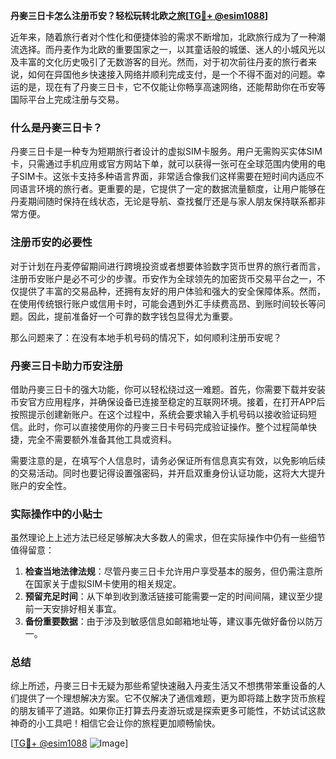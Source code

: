 **丹麥三日卡怎么注册币安？轻松玩转北欧之旅[[TG💪+ @esim1088](https://t.me/s/esim1088)]**

近年来，随着旅行者对个性化和便捷体验的需求不断增加，北欧旅行成为了一种潮流选择。而丹麦作为北欧的重要国家之一，以其童话般的城堡、迷人的小城风光以及丰富的文化历史吸引了无数游客的目光。然而，对于初次前往丹麦的旅行者来说，如何在异国他乡快速接入网络并顺利完成支付，是一个不得不面对的问题。幸运的是，现在有了丹麥三日卡，它不仅能让你畅享高速网络，还能帮助你在币安等国际平台上完成注册与交易。

### 什么是丹麥三日卡？

丹麥三日卡是一种专为短期旅行者设计的虚拟SIM卡服务。用户无需购买实体SIM卡，只需通过手机应用或官方网站下单，就可以获得一张可在全球范围内使用的电子SIM卡。这张卡支持多种语言界面，非常适合像我们这样需要在短时间内适应不同语言环境的旅行者。更重要的是，它提供了一定的数据流量额度，让用户能够在丹麦期间随时保持在线状态，无论是导航、查找餐厅还是与家人朋友保持联系都非常方便。

### 注册币安的必要性

对于计划在丹麦停留期间进行跨境投资或者想要体验数字货币世界的旅行者而言，注册币安账户是必不可少的步骤。币安作为全球领先的加密货币交易平台之一，不仅提供了丰富的交易品种，还拥有友好的用户体验和强大的安全保障体系。然而，在使用传统银行账户或信用卡时，可能会遇到外汇手续费高昂、到账时间较长等问题。因此，提前准备好一个可靠的数字钱包显得尤为重要。

那么问题来了：在没有本地手机号码的情况下，如何顺利注册币安呢？

### 丹麥三日卡助力币安注册

借助丹麥三日卡的强大功能，你可以轻松绕过这一难题。首先，你需要下载并安装币安官方应用程序，并确保设备已连接至稳定的互联网环境。接着，在打开APP后按照提示创建新账户。在这个过程中，系统会要求输入手机号码以接收验证码短信。此时，你可以直接使用你的丹麥三日卡号码完成验证操作。整个过程简单快捷，完全不需要额外准备其他工具或资料。

需要注意的是，在填写个人信息时，请务必保证所有信息真实有效，以免影响后续的交易活动。同时也要记得设置强密码，并开启双重身份认证功能，这将大大提升账户的安全性。

### 实际操作中的小贴士

虽然理论上上述方法已经足够解决大多数人的需求，但在实际操作中仍有一些细节值得留意：

1. **检查当地法律法规**：尽管丹麥三日卡允许用户享受基本的服务，但仍需注意所在国家关于虚拟SIM卡使用的相关规定。
2. **预留充足时间**：从下单到收到激活链接可能需要一定的时间间隔，建议至少提前一天安排好相关事宜。
3. **备份重要数据**：由于涉及到敏感信息如邮箱地址等，建议事先做好备份以防万一。

### 总结

综上所述，丹麥三日卡无疑为那些希望快速融入丹麦生活又不想携带笨重设备的人们提供了一个理想解决方案。它不仅解决了通信难题，更为即将踏上数字货币旅程的朋友铺平了道路。如果你正打算去丹麦游玩或是探索更多可能性，不妨试试这款神奇的小工具吧！相信它会让你的旅程更加顺畅愉快。

[[TG💪+ @esim1088](https://t.me/s/esim1088) ![Image](https://i.postimg.cc/4NQfJmqS/Snipaste-2025-05-13-00-14-12.png)]